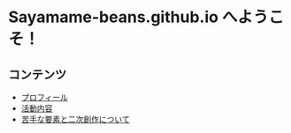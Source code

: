 # Sayamame-beans.github.io へようこそ！

## コンテンツ
- [プロフィール](./profile)
- [活動内容](./activity/)
- [苦手な要素と二次創作について](./guideline/)
